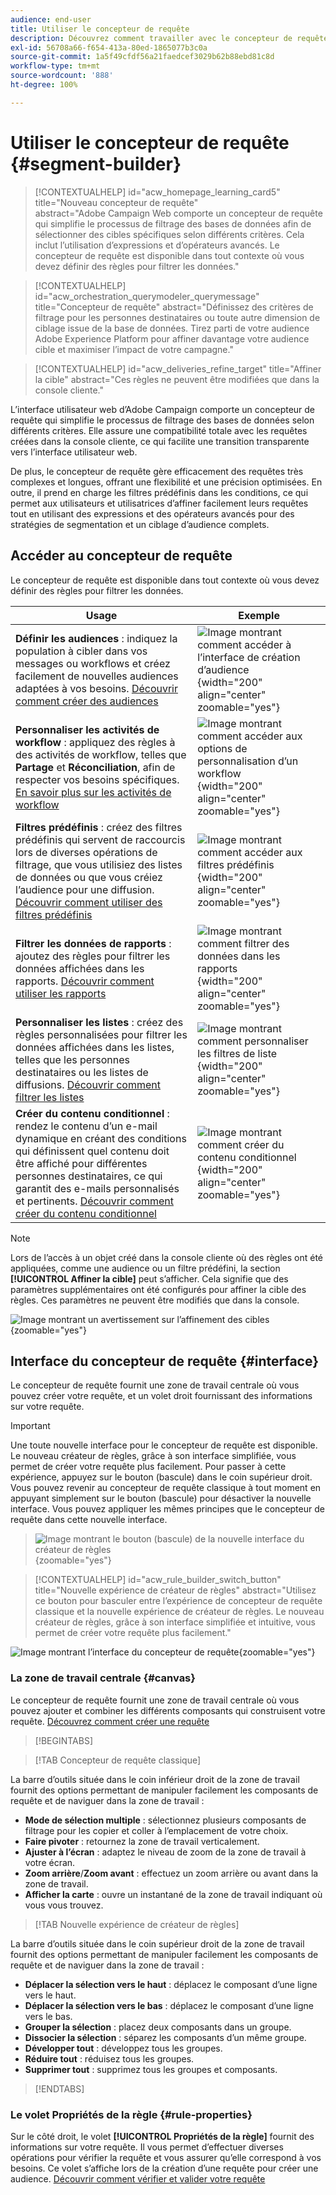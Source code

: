 ```yaml
---
audience: end-user
title: Utiliser le concepteur de requête
description: Découvrez comment travailler avec le concepteur de requête d’Adobe Campaign Web.
exl-id: 56708a66-f654-413a-80ed-1865077b3c0a
source-git-commit: 1a5f49cfdf56a21faedcef3029b62b88ebd81c8d
workflow-type: tm+mt
source-wordcount: '888'
ht-degree: 100%

---
```


# Utiliser le concepteur de requête {#segment-builder}

>[!CONTEXTUALHELP]
>id="acw_homepage_learning_card5"
>title="Nouveau concepteur de requête"
>abstract="Adobe Campaign Web comporte un concepteur de requête qui simplifie le processus de filtrage des bases de données afin de sélectionner des cibles spécifiques selon différents critères. Cela inclut l’utilisation d’expressions et d’opérateurs avancés. Le concepteur de requête est disponible dans tout contexte où vous devez définir des règles pour filtrer les données."

>[!CONTEXTUALHELP]
>id="acw_orchestration_querymodeler_querymessage"
>title="Concepteur de requête"
>abstract="Définissez des critères de filtrage pour les personnes destinataires ou toute autre dimension de ciblage issue de la base de données. Tirez parti de votre audience Adobe Experience Platform pour affiner davantage votre audience cible et maximiser l’impact de votre campagne."

>[!CONTEXTUALHELP]
>id="acw_deliveries_refine_target"
>title="Affiner la cible"
>abstract="Ces règles ne peuvent être modifiées que dans la console cliente."

L’interface utilisateur web d’Adobe Campaign comporte un concepteur de requête qui simplifie le processus de filtrage des bases de données selon différents critères. Elle assure une compatibilité totale avec les requêtes créées dans la console cliente, ce qui facilite une transition transparente vers l’interface utilisateur web.

De plus, le concepteur de requête gère efficacement des requêtes très complexes et longues, offrant une flexibilité et une précision optimisées. En outre, il prend en charge les filtres prédéfinis dans les conditions, ce qui permet aux utilisateurs et utilisatrices d’affiner facilement leurs requêtes tout en utilisant des expressions et des opérateurs avancés pour des stratégies de segmentation et un ciblage d’audience complets.

## Accéder au concepteur de requête

Le concepteur de requête est disponible dans tout contexte où vous devez définir des règles pour filtrer les données.

| Usage | Exemple |
|  ---  |  ---  |
| **Définir les audiences** : indiquez la population à cibler dans vos messages ou workflows et créez facilement de nouvelles audiences adaptées à vos besoins. [Découvrir comment créer des audiences](../audience/one-time-audience.md) | ![Image montrant comment accéder à l’interface de création d’audience](assets/access-audience.png){width="200" align="center" zoomable="yes"} |
| **Personnaliser les activités de workflow** : appliquez des règles à des activités de workflow, telles que **Partage** et **Réconciliation**, afin de respecter vos besoins spécifiques. [En savoir plus sur les activités de workflow](../workflows/activities/about-activities.md) | ![Image montrant comment accéder aux options de personnalisation d’un workflow](assets/access-workflow.png){width="200" align="center" zoomable="yes"} |
| **Filtres prédéfinis** : créez des filtres prédéfinis qui servent de raccourcis lors de diverses opérations de filtrage, que vous utilisiez des listes de données ou que vous créiez l’audience pour une diffusion. [Découvrir comment utiliser des filtres prédéfinis](../get-started/predefined-filters.md) | ![Image montrant comment accéder aux filtres prédéfinis](assets/access-predefined-filter.png){width="200" align="center" zoomable="yes"} |
| **Filtrer les données de rapports** : ajoutez des règles pour filtrer les données affichées dans les rapports. [Découvrir comment utiliser les rapports](../reporting/gs-reports.md) | ![Image montrant comment filtrer des données dans les rapports](assets/access-reports.png){width="200" align="center" zoomable="yes"} |
| **Personnaliser les listes** : créez des règles personnalisées pour filtrer les données affichées dans les listes, telles que les personnes destinataires ou les listes de diffusions. [Découvrir comment filtrer les listes](../get-started/list-filters.md#list-built-in-filters) | ![Image montrant comment personnaliser les filtres de liste](assets/access-lists.png){width="200" align="center" zoomable="yes"} |
| **Créer du contenu conditionnel** : rendez le contenu d’un e-mail dynamique en créant des conditions qui définissent quel contenu doit être affiché pour différentes personnes destinataires, ce qui garantit des e-mails personnalisés et pertinents. [Découvrir comment créer du contenu conditionnel](../personalization/conditions.md) | ![Image montrant comment créer du contenu conditionnel](assets/conditional-content.png){width="200" align="center" zoomable="yes"} |

>[!NOTE]
>
>Lors de l’accès à un objet créé dans la console cliente où des règles ont été appliquées, comme une audience ou un filtre prédéfini, la section **[!UICONTROL Affiner la cible]** peut s’afficher. Cela signifie que des paramètres supplémentaires ont été configurés pour affiner la cible des règles. Ces paramètres ne peuvent être modifiés que dans la console.
>
>![Image montrant un avertissement sur l’affinement des cibles](assets/target-warning.png){zoomable="yes"}

## Interface du concepteur de requête {#interface}

Le concepteur de requête fournit une zone de travail centrale où vous pouvez créer votre requête, et un volet droit fournissant des informations sur votre requête.

>[!IMPORTANT]
>
>Une toute nouvelle interface pour le concepteur de requête est disponible. Le nouveau créateur de règles, grâce à son interface simplifiée, vous permet de créer votre requête plus facilement. Pour passer à cette expérience, appuyez sur le bouton (bascule) dans le coin supérieur droit. Vous pouvez revenir au concepteur de requête classique à tout moment en appuyant simplement sur le bouton (bascule) pour désactiver la nouvelle interface. Vous pouvez appliquer les mêmes principes que le concepteur de requête dans cette nouvelle interface.
>>![Image montrant le bouton (bascule) de la nouvelle interface du créateur de règles](assets/query-modeler-toggle.png){zoomable="yes"}


>[!CONTEXTUALHELP]
>id="acw_rule_builder_switch_button"
>title="Nouvelle expérience de créateur de règles"
>abstract="Utilisez ce bouton pour basculer entre l’expérience de concepteur de requête classique et la nouvelle expérience de créateur de règles. Le nouveau créateur de règles, grâce à son interface simplifiée et intuitive, vous permet de créer votre requête plus facilement."

![Image montrant l’interface du concepteur de requête](assets/query-interface.png){zoomable="yes"}

### La zone de travail centrale {#canvas}

Le concepteur de requête fournit une zone de travail centrale où vous pouvez ajouter et combiner les différents composants qui construisent votre requête. [Découvrez comment créer une requête](build-query.md)

>[!BEGINTABS]

>[!TAB Concepteur de requête classique]

La barre d’outils située dans le coin inférieur droit de la zone de travail fournit des options permettant de manipuler facilement les composants de requête et de naviguer dans la zone de travail :

* **Mode de sélection multiple** : sélectionnez plusieurs composants de filtrage pour les copier et coller à l’emplacement de votre choix.
* **Faire pivoter** : retournez la zone de travail verticalement.
* **Ajuster à l’écran** : adaptez le niveau de zoom de la zone de travail à votre écran.
* **Zoom arrière**/**Zoom avant** : effectuez un zoom arrière ou avant dans la zone de travail.
* **Afficher la carte** : ouvre un instantané de la zone de travail indiquant où vous vous trouvez.

>[!TAB Nouvelle expérience de créateur de règles]

La barre d’outils située dans le coin supérieur droit de la zone de travail fournit des options permettant de manipuler facilement les composants de requête et de naviguer dans la zone de travail :

* **Déplacer la sélection vers le haut** : déplacez le composant d’une ligne vers le haut.
* **Déplacer la sélection vers le bas** : déplacez le composant d’une ligne vers le bas.
* **Grouper la sélection** : placez deux composants dans un groupe.
* **Dissocier la sélection** : séparez les composants d’un même groupe.
* **Développer tout** : développez tous les groupes.
* **Réduire tout** : réduisez tous les groupes.
* **Supprimer tout** : supprimez tous les groupes et composants.

>[!ENDTABS]

### Le volet Propriétés de la règle {#rule-properties}

Sur le côté droit, le volet **[!UICONTROL Propriétés de la règle]** fournit des informations sur votre requête. Il vous permet d’effectuer diverses opérations pour vérifier la requête et vous assurer qu’elle correspond à vos besoins. Ce volet s’affiche lors de la création d’une requête pour créer une audience. [Découvrir comment vérifier et valider votre requête](build-query.md#check-and-validate-your-query)
